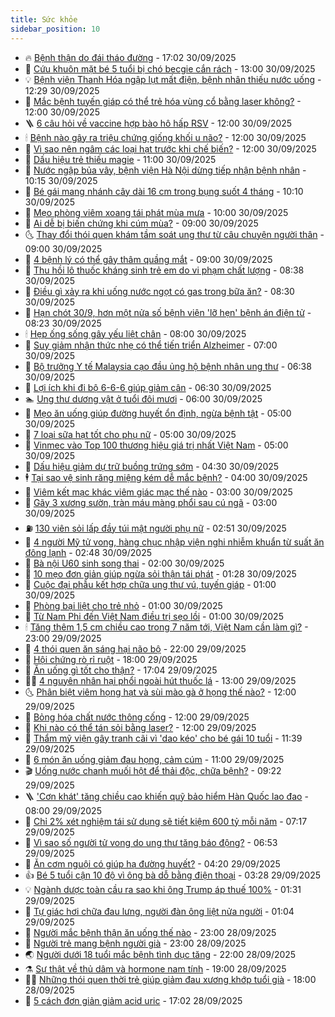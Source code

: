 ```yaml
---
title: Sức khỏe
sidebar_position: 10
---
```


<!-- vnexpress-suc-khoe:START -->
- 🔥 [Bệnh thận do đái tháo đường](https://vnexpress.net/suc-khoe/cam-nang/benh-than-do-dai-thao-duong-372) - 17:02 30/09/2025
- 🥰 [Cứu khuôn mặt bé 5 tuổi bị chó becgie cắn rách](https://vnexpress.net/cuu-khuon-mat-be-5-tuoi-bi-cho-becgie-can-rach-4945587.html) - 13:00 30/09/2025
- 💡 [Bệnh viện Thanh Hóa ngập lụt mất điện, bệnh nhân thiếu nước uống](https://vnexpress.net/benh-vien-thanh-hoa-ngap-lut-mat-dien-benh-nhan-thieu-nuoc-uong-4945664.html) - 12:29 30/09/2025
- 🤗 [Mắc bệnh tuyến giáp có thể trẻ hóa vùng cổ bằng laser không?](https://vnexpress.net/mac-benh-tuyen-giap-co-the-tre-hoa-vung-co-bang-laser-khong-4945605.html) - 12:00 30/09/2025
- 🪜 [6 câu hỏi về vaccine hợp bào hô hấp RSV](https://vnexpress.net/6-cau-hoi-ve-vaccine-hop-bao-ho-hap-rsv-4945571.html) - 12:00 30/09/2025
- 🕯 [Bệnh nào gây ra triệu chứng giống khối u não?](https://vnexpress.net/benh-nao-gay-ra-trieu-chung-giong-khoi-u-nao-4945511.html) - 12:00 30/09/2025
- 🤭 [Vì sao nên ngâm các loại hạt trước khi chế biến?](https://vnexpress.net/vi-sao-nen-ngam-cac-loai-hat-truoc-khi-che-bien-4945448.html) - 12:00 30/09/2025
- 👀 [Dấu hiệu trẻ thiếu magie](https://vnexpress.net/dau-hieu-tre-thieu-magie-4945521.html) - 11:00 30/09/2025
- 🌋 [Nước ngập bủa vây, bệnh viện Hà Nội dừng tiếp nhận bệnh nhân](https://vnexpress.net/nuoc-ngap-bua-vay-benh-vien-ha-noi-dung-tiep-nhan-benh-nhan-4945611.html) - 10:15 30/09/2025
- 🫶 [Bé gái mang nhánh cây dài 16 cm trong bụng suốt 4 tháng](https://vnexpress.net/be-gai-mang-nhanh-cay-dai-16-cm-trong-bung-suot-4-thang-4945545.html) - 10:10 30/09/2025
- 🦆 [Mẹo phòng viêm xoang tái phát mùa mưa](https://vnexpress.net/meo-phong-viem-xoang-tai-phat-mua-mua-4945464.html) - 10:00 30/09/2025
- 🚀 [Ai dễ bị biến chứng khi cúm mùa?](https://vnexpress.net/ai-de-bi-bien-chung-khi-cum-mua-4945572.html) - 09:00 30/09/2025
- 🌜 [Thay đổi thói quen khám tầm soát ung thư từ câu chuyện người thân](https://vnexpress.net/thay-doi-thoi-quen-kham-tam-soat-ung-thu-tu-cau-chuyen-nguoi-than-4945543.html) - 09:00 30/09/2025
- 🧰 [4 bệnh lý có thể gây thâm quầng mắt](https://vnexpress.net/4-benh-ly-co-the-gay-tham-quang-mat-4945377.html) - 09:00 30/09/2025
- 💫 [Thu hồi lô thuốc kháng sinh trẻ em do vi phạm chất lượng](https://vnexpress.net/thu-hoi-lo-thuoc-khang-sinh-tre-em-do-vi-pham-chat-luong-4945516.html) - 08:38 30/09/2025
- 🌝 [Điều gì xảy ra khi uống nước ngọt có gas trong bữa ăn?](https://vnexpress.net/dieu-gi-xay-ra-khi-uong-nuoc-ngot-co-gas-trong-bua-an-4945556.html) - 08:30 30/09/2025
- 🗽 [Hạn chót 30/9, hơn một nửa số bệnh viện &#39;lỡ hẹn&#39; bệnh án điện tử](https://vnexpress.net/han-chot-30-9-hon-mot-nua-so-benh-vien-lo-hen-benh-an-dien-tu-4945528.html) - 08:23 30/09/2025
- 🕯 [Hẹp ống sống gây yếu liệt chân](https://vnexpress.net/hep-ong-song-gay-yeu-liet-chan-4945522.html) - 08:00 30/09/2025
- 🦅 [Suy giảm nhận thức nhẹ có thể tiến triển Alzheimer](https://vnexpress.net/suy-giam-nhan-thuc-nhe-co-the-tien-trien-alzheimer-4945478.html) - 07:00 30/09/2025
- 🦆 [Bộ trưởng Y tế Malaysia cạo đầu ủng hộ bệnh nhân ung thư](https://vnexpress.net/bo-truong-y-te-malaysia-cao-dau-ung-ho-benh-nhan-ung-thu-4945368.html) - 06:38 30/09/2025
- 🎊 [Lợi ích khi đi bộ 6-6-6 giúp giảm cân](https://vnexpress.net/loi-ich-khi-di-bo-6-6-6-giup-giam-can-4945028.html) - 06:30 30/09/2025
- 🏊 [Ung thư dương vật ở tuổi đôi mươi](https://vnexpress.net/ung-thu-duong-vat-o-tuoi-doi-muoi-4945472.html) - 06:00 30/09/2025
- 📝 [Mẹo ăn uống giúp đường huyết ổn định, ngừa bệnh tật](https://vnexpress.net/meo-an-uong-giup-duong-huyet-on-dinh-ngua-benh-tat-4945373.html) - 05:00 30/09/2025
- 💯 [7 loại sữa hạt tốt cho phụ nữ](https://vnexpress.net/7-loai-sua-hat-tot-cho-phu-nu-4945446.html) - 05:00 30/09/2025
- 🌊 [Vinmec vào Top 100 thương hiệu giá trị nhất Việt Nam](https://vnexpress.net/vinmec-vao-top-100-thuong-hieu-gia-tri-nhat-viet-nam-4945331.html) - 05:00 30/09/2025
- 🚀 [Dấu hiệu giảm dự trữ buồng trứng sớm](https://vnexpress.net/dau-hieu-giam-du-tru-buong-trung-som-4945393.html) - 04:30 30/09/2025
- 🕴 [Tại sao vệ sinh răng miệng kém dễ mắc bệnh?](https://vnexpress.net/tai-sao-ve-sinh-rang-mieng-kem-de-mac-benh-4945392.html) - 04:00 30/09/2025
- 🗽 [Viêm kết mạc khác viêm giác mạc thế nào](https://vnexpress.net/viem-ket-mac-khac-viem-giac-mac-the-nao-4945347.html) - 03:00 30/09/2025
- 🎡 [Gãy 3 xương sườn, tràn máu màng phổi sau cú ngã](https://vnexpress.net/gay-3-xuong-suon-tran-mau-mang-phoi-sau-cu-nga-4945292.html) - 03:00 30/09/2025
- ⛽️ [130 viên sỏi lấp đầy túi mật người phụ nữ](https://vnexpress.net/130-vien-soi-lap-day-tui-mat-nguoi-phu-nu-4945332.html) - 02:51 30/09/2025
- 🦆 [4 người Mỹ tử vong, hàng chục nhập viện nghi nhiễm khuẩn từ suất ăn đông lạnh](https://vnexpress.net/4-nguoi-my-tu-vong-hang-chuc-nhap-vien-nghi-nhiem-khuan-tu-suat-an-dong-lanh-4945301.html) - 02:48 30/09/2025
- 🤩 [Bà nội U60 sinh song thai](https://vnexpress.net/ba-noi-u60-sinh-song-thai-4944948.html) - 02:00 30/09/2025
- 🦒 [10 mẹo đơn giản giúp ngừa sỏi thận tái phát](https://vnexpress.net/10-meo-don-gian-giup-ngua-soi-than-tai-phat-4944777.html) - 01:28 30/09/2025
- 💫 [Cuộc đại phẫu kết hợp chữa ung thư vú, tuyến giáp](https://vnexpress.net/cuoc-dai-phau-ket-hop-chua-ung-thu-vu-tuyen-giap-4945255.html) - 01:00 30/09/2025
- 🐘 [Phòng bại liệt cho trẻ nhỏ](https://vnexpress.net/phong-bai-liet-cho-tre-nho-4945171.html) - 01:00 30/09/2025
- 🚀 [Từ Nam Phi đến Việt Nam điều trị sẹo lồi](https://vnexpress.net/tu-nam-phi-den-viet-nam-dieu-tri-seo-loi-4945132.html) - 01:00 30/09/2025
- 🕯 [Tăng thêm 1,5 cm chiều cao trong 7 năm tới, Việt Nam cần làm gì?](https://vnexpress.net/tang-them-1-5-cm-chieu-cao-trong-7-nam-toi-viet-nam-can-lam-gi-4944832.html) - 23:00 29/09/2025
- 🦏 [4 thói quen ăn sáng hại não bộ](https://vnexpress.net/4-thoi-quen-an-sang-hai-nao-bo-4944556.html) - 22:00 29/09/2025
- 🦄 [Hội chứng rò rỉ ruột](https://vnexpress.net/suc-khoe/cam-nang/hoi-chung-ro-ri-ruot-370) - 18:00 29/09/2025
- 🦒 [Ăn uống gì tốt cho thận?](https://vnexpress.net/an-uong-gi-tot-cho-than-4944313.html) - 17:04 29/09/2025
- 👨‍🏫 [4 nguyên nhân hại phổi ngoài hút thuốc lá](https://vnexpress.net/4-nguyen-nhan-hai-phoi-ngoai-hut-thuoc-la-4945050.html) - 13:00 29/09/2025
- 🌜 [Phân biệt viêm họng hạt và sùi mào gà ở họng thế nào?](https://vnexpress.net/phan-biet-viem-hong-hat-va-sui-mao-ga-o-hong-the-nao-4945168.html) - 12:00 29/09/2025
- 🚀 [Bỏng hóa chất nước thông cống](https://vnexpress.net/bong-hoa-chat-nuoc-thong-cong-4945124.html) - 12:00 29/09/2025
- 💃 [Khi nào có thể tán sỏi bằng laser?](https://vnexpress.net/khi-nao-co-the-tan-soi-bang-laser-4945122.html) - 12:00 29/09/2025
- 💯 [Thẩm mỹ viện gây tranh cãi vì &#39;dao kéo&#39; cho bé gái 10 tuổi](https://vnexpress.net/tham-my-vien-gay-tranh-cai-vi-dao-keo-cho-be-gai-10-tuoi-4945023.html) - 11:39 29/09/2025
- 🤔 [6 món ăn uống giảm đau họng, cảm cúm](https://vnexpress.net/6-mon-an-uong-giam-dau-hong-cam-cum-4945060.html) - 11:00 29/09/2025
- 🎬 [Uống nước chanh muối hột để thải độc, chữa bệnh?](https://vnexpress.net/uong-nuoc-chanh-muoi-hot-de-thai-doc-chua-benh-4944881.html) - 09:22 29/09/2025
- 🪜 [&#39;Cơn khát&#39; tăng chiều cao khiến quỹ bảo hiểm Hàn Quốc lao đao](https://vnexpress.net/con-khat-tang-chieu-cao-khien-quy-bao-hiem-han-quoc-lao-dao-4944806.html) - 08:00 29/09/2025
- 🦣 [Chỉ 2% xét nghiệm tái sử dụng sẽ tiết kiệm 600 tỷ mỗi năm](https://vnexpress.net/chi-2-xet-nghiem-tai-su-dung-se-tiet-kiem-600-ty-moi-nam-4944843.html) - 07:17 29/09/2025
- 🧐 [Vì sao số người tử vong do ung thư tăng báo động?](https://vnexpress.net/vi-sao-so-nguoi-tu-vong-do-ung-thu-tang-bao-dong-4944882.html) - 06:53 29/09/2025
- 🤡 [Ăn cơm nguội có giúp hạ đường huyết?](https://vnexpress.net/an-com-nguoi-co-giup-ha-duong-huyet-4944431.html) - 04:20 29/09/2025
- 👍 [Bé 5 tuổi cận 10 độ vì ông bà dỗ bằng điện thoại](https://vnexpress.net/be-5-tuoi-can-10-do-vi-ong-ba-do-bang-dien-thoai-4944780.html) - 03:28 29/09/2025
- 💡 [Ngành dược toàn cầu ra sao khi ông Trump áp thuế 100%](https://vnexpress.net/nganh-duoc-toan-cau-ra-sao-khi-ong-trump-ap-thue-100-4944529.html) - 01:31 29/09/2025
- 💯 [Tự giác hơi chữa đau lưng, người đàn ông liệt nửa người](https://vnexpress.net/tu-giac-hoi-chua-dau-lung-nguoi-dan-ong-liet-nua-nguoi-4944193.html) - 01:04 29/09/2025
- 🧠 [Người mắc bệnh thận ăn uống thế nào](https://vnexpress.net/nguoi-mac-benh-than-an-uong-the-nao-4944597.html) - 23:00 28/09/2025
- 🎡 [Người trẻ mang bệnh người già](https://vnexpress.net/nguoi-tre-mang-benh-nguoi-gia-4938821.html) - 23:00 28/09/2025
- 🌏 [Người dưới 18 tuổi mắc bệnh tình dục tăng](https://vnexpress.net/nguoi-duoi-18-tuoi-mac-benh-tinh-duc-tang-4944644.html) - 22:00 28/09/2025
- ⚗️ [Sự thật về thủ dâm và hormone nam tính](https://vnexpress.net/su-that-ve-thu-dam-va-hormone-nam-tinh-4944672.html) - 19:00 28/09/2025
- 👨‍🏫 [Những thói quen thời trẻ giúp giảm đau xương khớp tuổi già](https://vnexpress.net/nhung-thoi-quen-thoi-tre-giup-giam-dau-xuong-khop-tuoi-gia-4941509.html) - 18:00 28/09/2025
- 🤖 [5 cách đơn giản giảm acid uric](https://vnexpress.net/5-cach-don-gian-giam-acid-uric-4944308.html) - 17:02 28/09/2025<!-- vnexpress-suc-khoe:END -->
